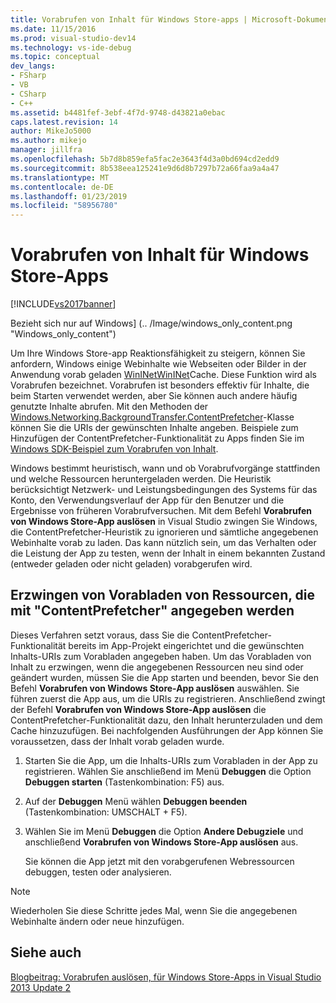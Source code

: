 ```yaml
---
title: Vorabrufen von Inhalt für Windows Store-apps | Microsoft-Dokumentation
ms.date: 11/15/2016
ms.prod: visual-studio-dev14
ms.technology: vs-ide-debug
ms.topic: conceptual
dev_langs:
- FSharp
- VB
- CSharp
- C++
ms.assetid: b4481fef-3ebf-4f7d-9748-d43821a0ebac
caps.latest.revision: 14
author: MikeJo5000
ms.author: mikejo
manager: jillfra
ms.openlocfilehash: 5b7d8b859efa5fac2e3643f4d3a0bd694cd2edd9
ms.sourcegitcommit: 8b538eea125241e9d6d8b7297b72a66faa9a4a47
ms.translationtype: MT
ms.contentlocale: de-DE
ms.lasthandoff: 01/23/2019
ms.locfileid: "58956780"
---
```

# <a name="prefetch-content-for-windows-store-apps"></a>Vorabrufen von Inhalt für Windows Store-Apps
[!INCLUDE[vs2017banner](../includes/vs2017banner.md)]

Bezieht sich nur auf Windows] (.. /Image/windows_only_content.png "Windows_only_content")  
  
 Um Ihre Windows Store-app Reaktionsfähigkeit zu steigern, können Sie anfordern, Windows einige Webinhalte wie Webseiten oder Bilder in der Anwendung vorab geladen [WinINet](http://msdn.microsoft.com/0a06f2af-957a-4dff-a8cc-187370181b5c)[WinINet](http://msdn.microsoft.com/library/aa383630.aspx)Cache. Diese Funktion wird als Vorabrufen bezeichnet. Vorabrufen ist besonders effektiv für Inhalte, die beim Starten verwendet werden, aber Sie können auch andere häufig genutzte Inhalte abrufen. Mit den Methoden der [Windows.Networking.BackgroundTransfer.ContentPrefetcher](http://msdn.microsoft.com/library/windows/apps/windows.networking.backgroundtransfer.contentprefetcher.aspx)-Klasse können Sie die URIs der gewünschten Inhalte angeben. Beispiele zum Hinzufügen der ContentPrefetcher-Funktionalität zu Apps finden Sie im [Windows SDK-Beispiel zum Vorabrufen von Inhalt](http://code.msdn.microsoft.com/windowsapps/ContentPrefetcher-Sample-432c8309).  
  
 Windows bestimmt heuristisch, wann und ob Vorabrufvorgänge stattfinden und welche Ressourcen heruntergeladen werden. Die Heuristik berücksichtigt Netzwerk- und Leistungsbedingungen des Systems für das Konto, den Verwendungsverlauf der App für den Benutzer und die Ergebnisse von früheren Vorabrufversuchen. Mit dem Befehl **Vorabrufen von Windows Store-App auslösen** in Visual Studio zwingen Sie Windows, die ContentPrefetcher-Heuristik zu ignorieren und sämtliche angegebenen Webinhalte vorab zu laden. Das kann nützlich sein, um das Verhalten oder die Leistung der App zu testen, wenn der Inhalt in einem bekannten Zustand (entweder geladen oder nicht geladen) vorabgerufen wird.  
  
## <a name="to-force-preloading-of-contentprefetcher-specified-resources"></a>Erzwingen von Vorabladen von Ressourcen, die mit "ContentPrefetcher" angegeben werden  
 Dieses Verfahren setzt voraus, dass Sie die ContentPrefetcher-Funktionalität bereits im App-Projekt eingerichtet und die gewünschten Inhalts-URIs zum Vorabladen angegeben haben. Um das Vorabladen von Inhalt zu erzwingen, wenn die angegebenen Ressourcen neu sind oder geändert wurden, müssen Sie die App starten und beenden, bevor Sie den Befehl **Vorabrufen von Windows Store-App auslösen** auswählen. Sie führen zuerst die App aus, um die URIs zu registrieren. Anschließend zwingt der Befehl **Vorabrufen von Windows Store-App auslösen** die ContentPrefetcher-Funktionalität dazu, den Inhalt herunterzuladen und dem Cache hinzuzufügen. Bei nachfolgenden Ausführungen der App können Sie voraussetzen, dass der Inhalt vorab geladen wurde.  
  
1. Starten Sie die App, um die Inhalts-URIs zum Vorabladen in der App zu registrieren. Wählen Sie anschließend im Menü **Debuggen** die Option **Debuggen starten** (Tastenkombination: F5) aus.  
  
2. Auf der **Debuggen** Menü wählen **Debuggen beenden** (Tastenkombination: UMSCHALT + F5).  
  
3. Wählen Sie im Menü **Debuggen** die Option **Andere Debugziele** und anschließend **Vorabrufen von Windows Store-App auslösen** aus.  
  
   Sie können die App jetzt mit den vorabgerufenen Webressourcen debuggen, testen oder analysieren.  
  
> [!NOTE]
>  Wiederholen Sie diese Schritte jedes Mal, wenn Sie die angegebenen Webinhalte ändern oder neue hinzufügen.  
  
## <a name="see-also"></a>Siehe auch  
 [Blogbeitrag: Vorabrufen auslösen, für Windows Store-Apps in Visual Studio 2013 Update 2](http://blogs.msdn.com/b/visualstudioalm/archive/2014/02/06/triggering-prefetch-for-windows-store-apps-in-visual-studio-2013-update-2.aspx)
